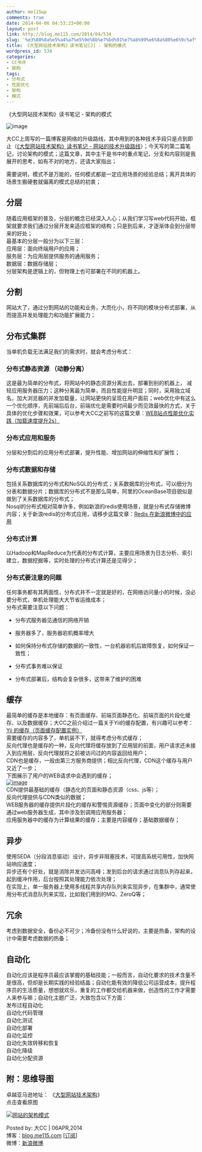 ```yaml
---
author: me115wp
comments: true
date: 2014-04-06 04:53:23+00:00
layout: post
link: http://blog.me115.com/2014/04/534
slug: '%e3%80%8a%e5%a4%a7%e5%9e%8b%e7%bd%91%e7%ab%99%e6%8a%80%e6%9c%af%e6%9e%b6%e6%9e%84%e3%80%8b%e8%af%bb%e4%b9%a6%e7%ac%94%e8%ae%b02-%e6%9e%b6%e6%9e%84%e7%9a%84%e6%a8%a1%e5%bc%8f'
title: 《大型网站技术架构》读书笔记[2] - 架构的模式
wordpress_id: 534
categories:
- CC书评
- 架构
tags:
- 分布式
- 性能优化
- 架构
- 模式
---
```


《大型网站技术架构》读书笔记 - 架构的模式





![image](http://blog.me115.com/wp-content/uploads/2014/04/image3.png)





大CC上周写的一篇博客是网络的升级路线，其中用到的各种技术手段只是点到即止（[《大型网站技术架构》读书笔记 - 网站的技术升级路线](http://www.cnblogs.com/me115/p/3641822.html)）；今天写的第二篇笔记，讨论架构的模式；这篇文章，其中主干是书中的重点笔记，分支和内容则是我展开的思考，如有不对的地方，还请大家指出；





需要说明，模式不是万能的，任何模式都是一定应用场景的经验总结；离开具体的场景生搬硬套就偏离的模式总结的初衷；





## 分层





随着应用框架的普及，分层的概念已经深入人心；从我们学习写web代码开始，框架就要求我们通过分层开发来适应框架的结构；只是到后来，才逐渐体会到分层带来的好处；      
最基本的分层一般分为以下三层：       
应用层：面向终端用户的应用；       
服务层：为应用层提供服务的通用服务；       
数据层：数据存储层；       
分层架构是逻辑上的，但物理上也可部署在不同的机器上。





## 分割





网站大了，通过分割网站的功能和业务，大而化小，将不同的模块分布式部署，从而提高并发处理能力和功能扩展能力；





## 分布式集群





当单机负载无法满足我们的需求时，就会考虑分布式：





### 分布式静态资源 （动静分离）





这是最为简单的分布式，将网站中的静态资源分离出去，部署到别的机器上， 减轻应用服务器压力；这种分离最为简单，而且性能提升明显；同时，采用独立域名，加大浏览器的并发加载量，让网站更快的呈现在用户面前；web优化中有这么一个优化顺序，先前端后后台，前端优化是需要时间最少而见效最快的方式，关于具体的优化步骤和效果，可以参考大CC之前写的这篇文章：[WEB站点性能优化实践（加载速度提升2s）](http://blog.me115.com/2013/01/276)





### 分布式应用和服务





分层和分割后的应用分布式部署，提升性能、增加网站的伸缩性和扩展性；





### 分布式数据和存储





包括关系数据库的分布式和NoSQL的分布式；关系数据库的分布式，可以细分为分表和数据分片；数据库的分布式不是那么简单，阿里的OceanBase项目貌似是做到了关系数据库的分布式；      
Nosql的分布式相对简单许多，例如新浪的redis使用场景，就是分布式存储微博内容；关于新浪redis的分布式应用，请移步这篇文章：[Redis 在新浪微博中的应用](http://blog.me115.com/2013/12/452)





### 分布式计算





以Hadoop和MapReduce为代表的分布式计算，主要应用场景为日志分析、索引建立，数据挖掘等，实时处理的分布式计算还是见得少；





### 分布式要注意的问题





任何事务都有其两面性，分布式并不一定就是好的，在网络访问量小的时候，没必要分布式，单机处理能大大节省运维成本；      
分布式需要注意以下问题：





  
  * 分布式服务器见通信的网络开销 
   
  * 服务器多了，服务器宕机概率增大 
   
  * 如何保持分布式存储的数据的一致性，一台机器宕机后故障恢复，如何保证一致性； 
   
  * 分布式事务难以保证 
   
  * 分布式部署后，结构会复杂很多，这带来了维护的困难 




## 缓存





最简单的缓存是本地缓存：有页面缓存、前端页面静态化、前端页面的片段化缓存、以及数据缓存；大CC之前介绍过一篇关于Yii的缓存配置，有兴趣可以参考：[Yii 的缓存（页面缓存配置实例）](http://blog.me115.com/2013/01/246)       
需要缓存的内容多了，单机装不下，就得考虑分布式缓存；       
反向代理也是缓存的一种，反向代理将缓存放到了应用层的前面，用户请求还未接入到应用层，反向代理就将之前被访问过的内容返回给用户；       
CDN也是缓存，一般由第三方服务商提供；相比反向代理，CDN这个缓存与用户又近了一步；       
下图展示了用户的WEB请求中会遇到的缓存；   
[![image](http://blog.me115.com/wp-content/uploads/2014/04/image_thumb.png)](http://blog.me115.com/wp-content/uploads/2014/04/image4.png)       
CDN提供最基础的缓存（静态化的页面和静态资源（css、js等）；       
反向代理提供与CDN类似的数据；       
WEB服务器的缓存提供片段化的缓存和警惕资源缓存；页面中变化的部分则需要通过web服务器生成，其中涉及到调用应用服务器；       
应用服务器中的缓存为计算结果的缓存；主要是内容缓存；基础数据缓存；





## 异步





使用SEDA（分段消息驱动）设计，异步非阻塞技术，可提高系统可用性，加快网站响应速度；      
异步还有个好处，就是消除并发访问高峰；发到后台的请求通过消息队列存起来，起到缓冲作用，后台按照其处理能力依次处理；       
在实现上，单一服务器上使用多线程共享内存队列来实现异步，在集群中，通常使用分布式消息队列来实现，比如我们用到的MQ、ZeroQ等；





## 冗余





考虑到数据安全，备份必不可少；冷备份没有什么好说的，主要是热备，架构的设计中需要考虑数据的热备；





## 自动化





自动化应该是程序员最应该掌握的基础技能；一般而言，自动化要求的技术含量不是很高，但却是长期实践的经验结晶；自动化能有效的降低公司运营成本，提升程序员的生活质量，想想就欢乐，重复的工作都交给机器来做，创造性的工作才需要人来参与嘛；自动化主题广泛，大致包含以下方面：      
发布过程自动化       
自动化代码管理       
自动化测试       
自动化部署       
自动化监控       
自动化失效转移和恢复       
自动化降级       
自动化分配资源





## 附：思维导图





卓越亚马逊地址： 《[大型网站技术架构](http://www.amazon.cn/%E5%A4%A7%E5%9E%8B%E7%BD%91%E7%AB%99%E6%8A%80%E6%9C%AF%E6%9E%B6%E6%9E%84-%E6%A0%B8%E5%BF%83%E5%8E%9F%E7%90%86%E4%B8%8E%E6%A1%88%E4%BE%8B%E5%88%86%E6%9E%90-%E6%9D%8E%E6%99%BA%E6%85%A7/dp/B00F3Z26G8?SubscriptionId=AKIAJOMEZLLKFEWYT4PQ&tag=z08-23&linkCode=xm2&camp=2025&creative=165953&creativeASIN=B00F3Z26G8)》       
点击查看原图





[![网站的架构模式](http://blog.me115.com/wp-content/uploads/2014/04/thumb1.jpg)](http://blog.me115.com/wp-content/uploads/2014/04/150132346b41.jpg)





Posted by: 大CC | 06APR,2014      
博客：[blog.me115.com](http://blog.me115.com) [[订阅](http://feed.feedsky.com/me115)]       
微博：[新浪微博](http://weibo.com/bigcc115)



